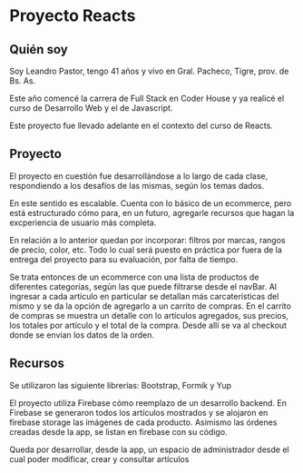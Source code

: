 <h1>Proyecto Reacts</h1>

<h2>Quién soy</h2>

<p>Soy Leandro Pastor, tengo 41 años y vivo en Gral. Pacheco, Tigre, prov. de Bs. As.</p>
<p>Este año comencé la carrera de Full Stack en Coder House y ya realicé el curso de Desarrollo Web y el de Javascript.</p>
<p>Este proyecto fue llevado adelante en el contexto del curso de Reacts.</p>

<h2>Proyecto</h2>

<p>El proyecto en cuestión fue desarrollándose a lo largo de cada clase, respondiendo a los desafíos de las mismas, según los temas dados.</p>
<p>En este sentido es escalable. Cuenta con lo básico de un ecommerce, pero está estructurado cómo para, en un futuro, agregarle recursos que hagan la excperiencia de usuario más completa.</p>
<p>En relación a lo anterior quedan por incorporar: filtros por marcas, rangos de precio, color, etc. Todo lo cual será puesto en práctica por fuera de la entrega del proyecto para su evaluación, por falta de tiempo.</p>
<p>Se trata entonces de un ecommerce con una lista de productos de diferentes categorías, según las que puede filtrarse desde el navBar. Al ingresar a cada artículo en particular se detallan más carcaterísticas del mismo y se da la opción de agregarlo a un carrito de compras. En el carrito de compras se muestra un detalle con lo artículos agregados, sus precios, los totales por artículo y el total de la compra. Desde allí se va al checkout donde se envían los datos de la orden.</p> 

<h2>Recursos</h2>

<p>Se utilizaron las siguiente librerías: Bootstrap, Formik y Yup</p>
<p>El proyecto utiliza Firebase cómo reemplazo de un desarrollo backend. En Firebase se generaron todos los artículos mostrados y se alojaron en firebase storage las imágenes de cada producto. Asimismo las órdenes creadas desde la app, se listan en firebase con su código.</p>
<p>Queda por desarrollar, desde la app, un espacio de administrador desde el cual poder modificar, crear y consultar artículos</p>


